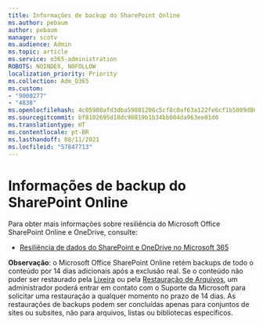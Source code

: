 ```yaml
---
title: Informações de backup do SharePoint Online
ms.author: pebaum
author: pebaum
manager: scotv
ms.audience: Admin
ms.topic: article
ms.service: o365-administration
ROBOTS: NOINDEX, NOFOLLOW
localization_priority: Priority
ms.collection: Adm_O365
ms.custom:
- "9000277"
- "4838"
ms.openlocfilehash: 4c05980afd3dba59881206c5cf8c0af63a122fe6cf1b5009d8065011332da2d0
ms.sourcegitcommit: bf8102695d18dc90819b1b34bb004da963ee01d0
ms.translationtype: HT
ms.contentlocale: pt-BR
ms.lasthandoff: 08/11/2021
ms.locfileid: "57847713"
---
```

# <a name="sharepoint-online-backup-information"></a>Informações de backup do SharePoint Online

Para obter mais informações sobre resiliência do Microsoft Office SharePoint Online e OneDrive, consulte:

- [Resiliência de dados do SharePoint e OneDrive no Microsoft 365 ](/compliance/assurance/assurance-sharepoint-onedrive-data-resiliency)

**Observação**: o Microsoft Office SharePoint Online retém backups de todo o conteúdo por 14 dias adicionais após a exclusão real. Se o conteúdo não puder ser restaurado pela [Lixeira](https://support.microsoft.com/office/restore-deleted-items-from-the-site-collection-recycle-bin-5fa924ee-16d7-487b-9a0a-021b9062d14b) ou pela [Restauração de Arquivos](https://support.microsoft.com/office/restore-your-onedrive-fa231298-759d-41cf-bcd0-25ac53eb8a15), um administrador poderá entrar em contato com o Suporte da Microsoft para solicitar uma restauração a qualquer momento no prazo de 14 dias. As restaurações de backups podem ser concluídas apenas para conjuntos de sites ou subsites, não para arquivos, listas ou bibliotecas específicos.
